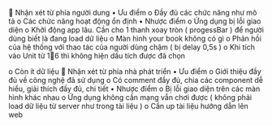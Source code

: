 
	Nhận xét từ phía người dung
•	Ưu điểm
o	Đầy đủ các chức năng như mô tả
o	Các chức năng hoạt động ổn định
•	Nhược điểm
o	Ứng dụng bị lỗi giao diện
o	Khởi động app lâu. Cần cho 1 thanh xoay tròn ( progessBar ) để người dùng biết là đang load dữ liệu
o	Màn hình your book không có gì
o	Phản hồi của hệ thống với thao tác của người dùng chậm  ( bị delay 0,5s )
o	Khi tích vào Unit từ 16 thì không hiện dấu tích được đã chọn

o	Còn ít dữ liệu
	Nhận xét từ phía nhà phát triển
•	Ưu điểm
o	Giới thiệu đầy đủ về công nghệ đã sử dụng
o	Có comment đầy đủ, chia các component dễ hiểu, giải thích đầy đủ, chi tiết
•	Nhược điểm
o	Bị lỗi giao diện trên các màn hình khác nhau
o	Ứng dụng không cần mạng vẫn chơi được ( không phải load dữ liệu từ server như trong tài liệu )
o	Cần up tài liệu hướng dẫn lên web


